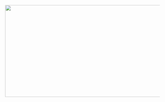 <a href="https://www.gitanimals.org/en_US?utm_medium=image&utm_source=hyuna0121&utm_content=farm">
<img
  src="https://render.gitanimals.org/farms/hyuna0121"
  width="600"
  height="300"
/>
</a>
